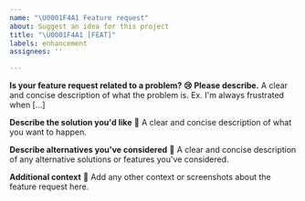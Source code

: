 ```yaml
---
name: "\U0001F4A1 Feature request"
about: Suggest an idea for this project
title: "\U0001F4A1 [FEAT]"
labels: enhancement
assignees: ''

---
```


**Is your feature request related to a problem? 😢 Please describe.** 
A clear and concise description of what the problem is. Ex. I'm always frustrated when [...]

**Describe the solution you'd like**   🤔
A clear and concise description of what you want to happen.

**Describe alternatives you've considered**  🧐
A clear and concise description of any alternative solutions or features you've considered.

**Additional context** 📝
Add any other context or screenshots about the feature request here.
